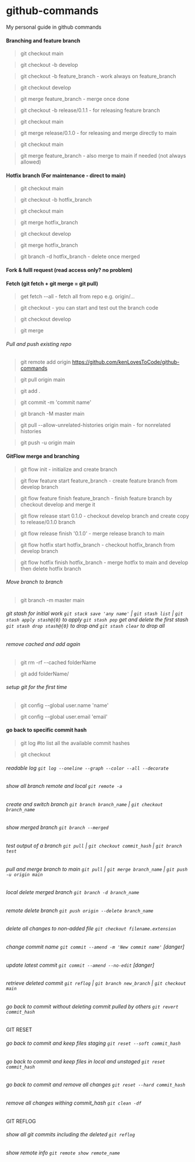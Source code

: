 # github-commands
My personal guide in github commands

#### Branching and feature branch
> git checkout main

> git checkout -b develop

> git checkout -b feature_branch - work always on feature_branch

> git checkout develop

> git merge feature_branch - merge once done

> git checkout -b release/0.1.1 - for releasing feature branch

> git checkout main

> git merge release/0.1.0 - for releasing and merge directly to main

> git checkout main

> git merge feature_branch - also merge to main if needed (not always allowed)


#### Hotfix branch (For maintenance - direct to main)
> git checkout main

> git checkout -b hotfix_branch

> git checkout main

> git merge hotfix_branch

> git checkout develop

> git merge hotfix_branch

> git branch -d hotfix_branch - delete once merged


#### Fork & fulll request (read access only? no problem)

#### Fetch (git fetch + git merge = git pull)
> get fetch --all - fetch all from repo e.g. origin/...

> git checkout <branch-name-from-fetch> - you can start and test out the branch code

> git checkout develop

> git merge <branch-name-from-fetch>


###### Pull and push existing repo
> git remote add origin https://github.com/kenLovesToCode/github-commands

> git pull origin main

> git add .

> git commit -m 'commit name'

> git branch -M master main

> git pull --allow-unrelated-histories origin main - for nonrelated histories

> git push -u origin main



#### GitFlow merge and branching
> git flow init - initialize and create branch

> git flow feature start feature_branch - create feature branch from develop branch

> git flow feature finish feature_branch - finish feature branch by checkout develop and merge it

> git flow release start 0.1.0 - checkout develop branch and create copy to release/0.1.0 branch

> git flow release finish '0.1.0' - merge release branch to main

> git flow hotfix start hotfix_branch - checkout hotfix_branch from develop branch

> git flow hotfix finish hotfix_branch - merge hotfix to main and develop then delete hotfix branch



###### Move branch to branch
> git branch -m master main

###### git stash for initial work `git stack save 'any name'` | `git stash list` | `git stash apply stash@{0}` to apply `git stash pop` get and delete the first stash `git stash drop stash@{0}` to drop and `git stash clear` to drop all

###### remove cached and add again
> git rm -rf --cached folderName

> git add folderName/

###### setup git for the first time
> git config --global user.name 'name'

> git config --global user.email 'email'

#### go back to specific commit hash
> git log #to list all the available commit hashes

> git checkout <the commit hash only>
  
###### readable log `git log --oneline --graph --color --all --decorate`
  
###### show all branch remote and local `git remote -a`
  
###### create and switch branch `git branch branch_name` | `git checkout branch_name`

###### show merged branch `git branch --merged`
  
###### test output of a branch `git pull` | `git checkout commit_hash` | `git branch test`
  
###### pull and merge branch to main `git pull` | `git merge branch_name` | `git push -u origin main`
  
###### local delete merged branch `git branch -d branch_name`
  
###### remote delete branch `git push origin --delete branch_name`
  
###### delete all changes to non-added file `git checkout filename.extension`
  
###### change commit name `git commit --amend -m 'New commit name'` [danger]

###### update latest commit `git commit --amend --no-edit` [danger]
  
###### retrieve deleted commit `git reflog` | `git branch new_branch` | `git checkout main`
  
###### go back to commit without deleting commit pulled by others `git revert commit_hash`
 
GIT RESET
###### go back to commit and keep files staging `git reset --soft commit_hash`
  
###### go back to commit and keep files in local and unstaged  `git reset commit_hash`
  
###### go back to commit and remove all changes `git reset --hard commit_hash`
  
###### remove all changes withing commit_hash `git clean -df`
  
GIT REFLOG
###### show all git commits including the deleted `git reflog`

###### show remote info `git remote show remote_name`
